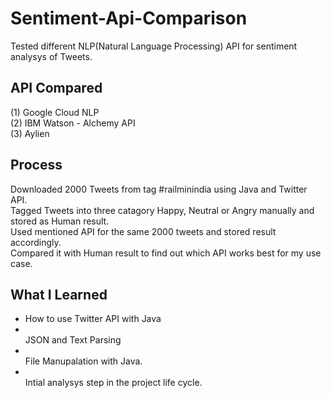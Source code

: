 # Sentiment-Api-Comparison
Tested different NLP(Natural Language Processing) API for sentiment analysys of Tweets.

## API Compared
(1) Google Cloud NLP
<br />(2) IBM Watson - Alchemy API
<br />(3) Aylien

## Process
Downloaded 2000 Tweets from tag #railminindia using Java and Twitter API.
<br />Tagged Tweets into three catagory Happy, Neutral or Angry manually and stored as Human result.
<br /> Used mentioned API for the same 2000 tweets and stored result accordingly.
<br /> Compared it with Human result to find out which API works best for my use case.

## What I Learned
* How to use Twitter API with Java
* <br /> JSON and Text Parsing
* <br /> File Manupalation with Java.
* <br /> Intial analysys step in the project life cycle.
